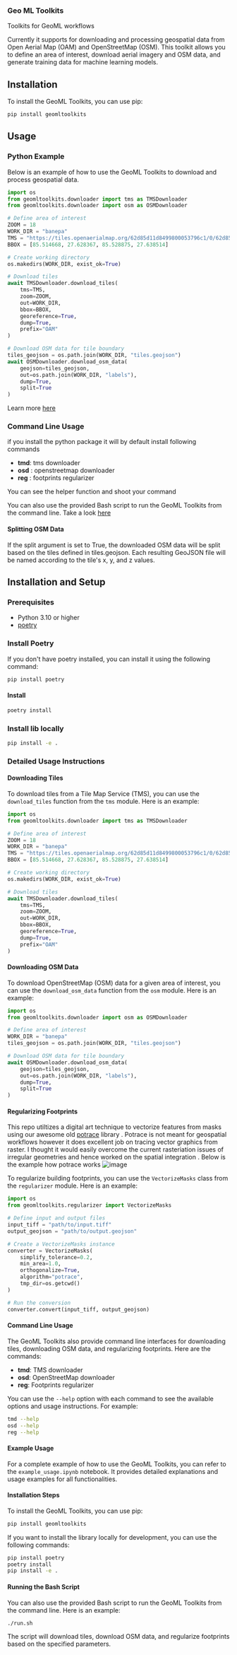 ### Geo ML Toolkits 

Toolkits for GeoML workflows 

Currently it supports for downloading and processing geospatial data from Open Aerial Map (OAM) and OpenStreetMap (OSM). This toolkit allows you to define an area of interest, download aerial imagery and OSM data, and generate training data for machine learning models.


## Installation

To install the GeoML Toolkits, you can use pip:

```sh
pip install geomltoolkits
```

## Usage
### Python Example 

Below is an example of how to use the GeoML Toolkits to download and process geospatial data.

```python
import os
from geomltoolkits.downloader import tms as TMSDownloader
from geomltoolkits.downloader import osm as OSMDownloader

# Define area of interest
ZOOM = 18
WORK_DIR = "banepa"
TMS = "https://tiles.openaerialmap.org/62d85d11d8499800053796c1/0/62d85d11d8499800053796c2/{z}/{x}/{y}"
BBOX = [85.514668, 27.628367, 85.528875, 27.638514]

# Create working directory
os.makedirs(WORK_DIR, exist_ok=True)

# Download tiles
await TMSDownloader.download_tiles(
    tms=TMS,
    zoom=ZOOM,
    out=WORK_DIR,
    bbox=BBOX,
    georeference=True,
    dump=True,
    prefix="OAM"
)

# Download OSM data for tile boundary
tiles_geojson = os.path.join(WORK_DIR, "tiles.geojson")
await OSMDownloader.download_osm_data(
    geojson=tiles_geojson,
    out=os.path.join(WORK_DIR, "labels"),
    dump=True,
    split=True
)
```
Learn more [here](./example_usage.ipynb) 

### Command Line Usage
if you install the python package it will by default install following  commands 

- **tmd**: tms downloader
- **osd** : openstreetmap downloader
- **reg** : footprints regularizer


You can see the helper function and shoot your command
   
You can also use the provided Bash script to run the GeoML Toolkits from the command line. 
Take a look [here](./run.sh)

#### Splitting OSM Data

If the split argument is set to True, the downloaded OSM data will be split based on the tiles defined in tiles.geojson. Each resulting GeoJSON file will be named according to the tile's x, y, and z values.

## Installation and Setup

### Prerequisites

- Python 3.10 or higher
- [poetry](https://python-poetry.org/) 

### Install Poetry

If you don't have poetry installed, you can install it using the following command:

```bash
pip install poetry
```

#### Install 
```bash
poetry install
```

### Install lib locally 
```bash
pip install -e . 
``` 

### Detailed Usage Instructions

#### Downloading Tiles

To download tiles from a Tile Map Service (TMS), you can use the `download_tiles` function from the `tms` module. Here is an example:

```python
import os
from geomltoolkits.downloader import tms as TMSDownloader

# Define area of interest
ZOOM = 18
WORK_DIR = "banepa"
TMS = "https://tiles.openaerialmap.org/62d85d11d8499800053796c1/0/62d85d11d8499800053796c2/{z}/{x}/{y}"
BBOX = [85.514668, 27.628367, 85.528875, 27.638514]

# Create working directory
os.makedirs(WORK_DIR, exist_ok=True)

# Download tiles
await TMSDownloader.download_tiles(
    tms=TMS,
    zoom=ZOOM,
    out=WORK_DIR,
    bbox=BBOX,
    georeference=True,
    dump=True,
    prefix="OAM"
)
```

#### Downloading OSM Data

To download OpenStreetMap (OSM) data for a given area of interest, you can use the `download_osm_data` function from the `osm` module. Here is an example:

```python
import os
from geomltoolkits.downloader import osm as OSMDownloader

# Define area of interest
WORK_DIR = "banepa"
tiles_geojson = os.path.join(WORK_DIR, "tiles.geojson")

# Download OSM data for tile boundary
await OSMDownloader.download_osm_data(
    geojson=tiles_geojson,
    out=os.path.join(WORK_DIR, "labels"),
    dump=True,
    split=True
)
```

#### Regularizing Footprints

This repo utiltizes a digital art technique to vectorize features from masks using our awesome old [potrace](https://potrace.sourceforge.net/) library . Potrace is not meant for geospatial workflows however it does excellent job on tracing vector graphics from raster. I  thought it would easily overcome the current rasteriation issues of irregular geometries and hence worked on the spatial integration . Below is the example how potrace works 
![image](https://github.com/user-attachments/assets/e2f41ff2-9226-4f53-be84-4ae22cb43360)


To regularize building footprints, you can use the `VectorizeMasks` class from the `regularizer` module. Here is an example:

```python
import os
from geomltoolkits.regularizer import VectorizeMasks

# Define input and output files
input_tiff = "path/to/input.tiff"
output_geojson = "path/to/output.geojson"

# Create a VectorizeMasks instance
converter = VectorizeMasks(
    simplify_tolerance=0.2,
    min_area=1.0,
    orthogonalize=True,
    algorithm="potrace",
    tmp_dir=os.getcwd()
)

# Run the conversion
converter.convert(input_tiff, output_geojson)
```

#### Command Line Usage

The GeoML Toolkits also provide command line interfaces for downloading tiles, downloading OSM data, and regularizing footprints. Here are the commands:

- **tmd**: TMS downloader
- **osd**: OpenStreetMap downloader
- **reg**: Footprints regularizer

You can use the `--help` option with each command to see the available options and usage instructions. For example:

```sh
tmd --help
osd --help
reg --help
```

#### Example Usage

For a complete example of how to use the GeoML Toolkits, you can refer to the `example_usage.ipynb` notebook. It provides detailed explanations and usage examples for all functionalities.

#### Installation Steps

To install the GeoML Toolkits, you can use pip:

```sh
pip install geomltoolkits
```

If you want to install the library locally for development, you can use the following commands:

```sh
pip install poetry
poetry install
pip install -e .
```

#### Running the Bash Script

You can also use the provided Bash script to run the GeoML Toolkits from the command line. Here is an example:

```sh
./run.sh
```

The script will download tiles, download OSM data, and regularize footprints based on the specified parameters.

